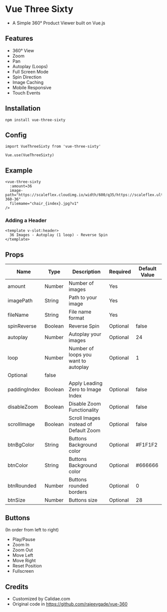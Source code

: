 # Vue Three Sixty
- A Simple 360&deg; Product Viewer built on Vue.js

## Features

- 360&deg; View
- Zoom
- Pan
- Autoplay (Loops)
- Full Screen Mode
- Spin Direction
- Image Caching
- Mobile Responsive
- Touch Events


## Installation
```
npm install vue-three-sixty
```

## Config

```
import VueThreeSixty from 'vue-three-sixty'

Vue.use(VueThreeSixty)
```

## Example
```
<vue-three-sixty 
  :amount=36
  image-path="https://scaleflex.cloudimg.io/width/600/q35/https://scaleflex.ultrafast.io/https://scaleflex.airstore.io/demo/chair-360-36"
  filemame="chair_{index}.jpg?v1"
/>
```
### Adding a Header
```
<template v-slot:header>
  36 Images - Autoplay (1 loop) - Reverse Spin
</template>
```

## Props

| Name | Type | Description | Required | Default Value |
| --- | --- | --- | --- | --- |
| amount | Number | Number of images | Yes |
| imagePath | String | Path to your image | Yes |
| fileName | String | File name format | Yes |
| spinReverse | Boolean | Reverse Spin | Optional | false |
| autoplay | Number | Autoplay your images | Optional | 24 |
| loop | Number | Number of loops you want to autoplay | Optional | 1 |
| Optional | false |
| paddingIndex | Boolean | Apply Leading Zero to Image Index | Optional | false |
| disableZoom | Boolean | Disable Zoom Functionality | Optional | false |
| scrollImage | Boolean | Scroll Images instead of Default Zoom | Optional | false |
| btnBgColor | String | Buttons Background color | Optional | #F1F1F2 |
| btnColor | String | Buttons Background color | Optional | #666666 |
| btnRounded | Number | Buttons rounded borders | Optional | 0 |
| btnSize | Number | Buttons size | Optional | 28 |
## Buttons 

(In order from left to right)

- Play/Pause
- Zoom In
- Zoom Out
- Move Left
- Move Right
- Reset Position
- Fullscreen

## Credits

- Customized by Calidae.com
- Original code in https://github.com/rajeevgade/vue-360
